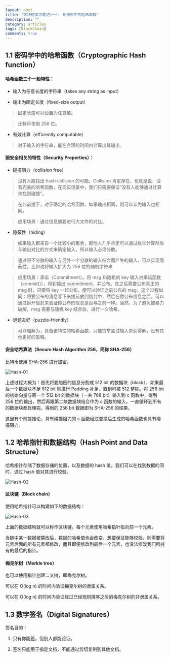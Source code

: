 ```yaml
---
layout: post
title: "区块链学习笔记(一)——比特币中的哈希函数"
description: ""
category: articles
tags: [BlockChain]
comments: true
---
```



## 1.1 密码学中的哈希函数（Cryptographic Hash function）

#### 哈希函数三个一般特性：

- 输入为任意长度的字符串（takes any string as input）

- 输出为固定长度（fixed-size output）

> 固定长度可以设置为任意值。

> 比特币使用 256 位。

- 有效计算（efficiently computable）

> 对于输入的字符串，能在合理的时间内计算出其输出。

#### 跟安全相关的特性（Security Properties）：

- 碰撞阻力（collision free）

> 沒有人能找出 hash collision 的可能。Collision 肯定存在，也就是说，没有完美的哈希函数，在现实场景中，我们只需要保证“没有人能够通过计算来找到碰撞”。

> 在此前提下，对于确定的哈希函数，如果输出相同，则可以认为输入也相同。

> 应用场景：通过信息摘要进行大文件的对比。

- 隐蔽性（hiding）

> 如果输入都来自一个比较小的集合，那他人几乎肯定可以通过枚举计算然后与输出对比的方式来确定输入，所以输入必须分散。

> 通过将不分散的输入与另外一个分散的输入结合而产生的输入，可以实现隐蔽性。比如说将输入扩大为 256 位的随机字符串

> 应用场景：承诺（Commitment）。将 msg 和随机的 key 输入进承诺函数（commit()），得到输出 commitment，并公布。在之后需要公布真正的 msg 时，只要将 key 一起公布，便可以验证之前公布的 msg。这个过程如同：将要公布的消息写下来提前放到信封中，然后在你公布信息之后，可以通过拆开信封来验证你公布的信息是否与之前一样。当然，为了避免被暴力破解，msg 需要与随机 key 结合后，进行一次哈希。

- 谜题友好（puzzle-friendly）

> 可以理解为，具备该特性的哈希函数，只能穷举尝试输入来获得解，没有其他更好的策略。

#### 安全哈希算法（Secure Hash Algorithm 256，简称 SHA-256）

比特币使用 SHA-256 进行加密。

![Hash-01](https://lettleprince.github.io/images/20180119-cryptocurrency-hash/01.JPG)

上述过程大概为：首先将要加密的信息分割成 512 bit 的数据块（block），如果最后一个数据块不足 512 bit 则进行 Padding 补足，直到可被 512 整除。将 256 bit 的初始向量与第一个 512 bit 的数据块（一共 768 bit）输入到 c 函数中，得到 256 位的输出，然后再跟第二块数据块结合作为 c 函数的输入，一直循环到所有的数据块都处理完，得到的 256 bit 数据即为 SHA-256 的结果。

这里有个前提推论，具有碰撞阻力的 c 函数经过变换后生成的哈希函数也具有碰撞阻力。


## 1.2 哈希指针和数据结构（Hash Point and Data Structure）

哈希指针存储了数据存储的位置，以及数据的 hash 值。我们可以在找到数据的同时，通过 hash 值对其进行校验。

![Hash-02](https://lettleprince.github.io/images/20180119-cryptocurrency-hash/02.JPG)

#### 区块链（Block chain）

使用哈希指针可以构建如下的数据结构：

![Hash-03](https://lettleprince.github.io/images/20180119-cryptocurrency-hash/03.JPG)

上面的数据结构就可以称作区块链。每个元素使用哈希指针指向前一个元素。

当链中某一数据被篡改后，数据的哈希值也会改变，想要保证能够校验，则需要将元素后面的所有元素都修改，而且即便修改到最后一个元素，也没法修改我们所持有的最后的指针。

#### 梅克尔树（Merkle tree）

也可以使用指针创建二叉树，即梅克尔树。

可以在 O(log n) 的时间内验证梅克尔树的隶属关系。

可以在 O(log n) 的时间内验证经过已经规则排序之后的梅克尔树的非隶属关系。

## 1.3 数字签名（Digital Signatures）

签名目的：

1. 只有你能签，但别人都能验证。

2. 签名只能用于指定文档，不能通过剪切复制到其他文档。


















